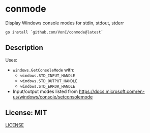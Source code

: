 # conmode
Display Windows console modes for stdin, stdout, stderr

    go install `github.com/VonC/conmode@latest`

## Description

Uses:

- `windows.GetConsoleMode` with:
  - `windows.STD_INPUT_HANDLE`
  - `windows.STD_OUTPUT_HANDLE`
  - `windows.STD_ERROR_HANDLE`
- Input/output modes listed from https://docs.microsoft.com/en-us/windows/console/setconsolemode

## License: MIT

[LICENSE](LICENSE)
